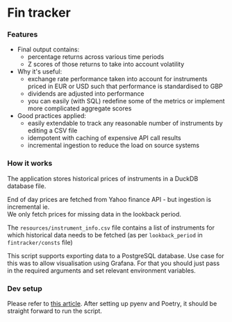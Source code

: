 # Fin tracker


### Features
- Final output contains:
  - percentage returns across various time periods
  - Z scores of those returns to take into account volatility 
- Why it's useful:
  - exchange rate performance taken into account for instruments priced in EUR or USD such that performance is standardised to GBP
  - dividends are adjusted into performance
  - you can easily (with SQL) redefine some of the metrics or implement more complicated aggregate scores
- Good practices applied:
  - easily extendable to track any reasonable number of instruments by editing a CSV file
  - idempotent with caching of expensive API call results
  - incremental ingestion to reduce the load on source systems

### How it works

The application stores historical prices of instruments in a DuckDB database file. 

End of day prices are fetched from Yahoo finance API - but ingestion is incremental ie.  
We only fetch prices for missing data in the lookback period.

The `resources/instrument_info.csv` file contains a list of instruments for which historical data needs to be fetched (as per `lookback_period` in `fintracker/consts` file)

This script supports exporting data to a PostgreSQL database.
Use case for this was to allow visualisation using Grafana. 
For that you should just pass in the required arguments and set relevant environment variables. 

### Dev setup

Please refer to [this article](https://dorianbg.github.io/posts/python-project-setup-best-practice/).
After setting up pyenv and Poetry, it should be straight forward to run the script.
